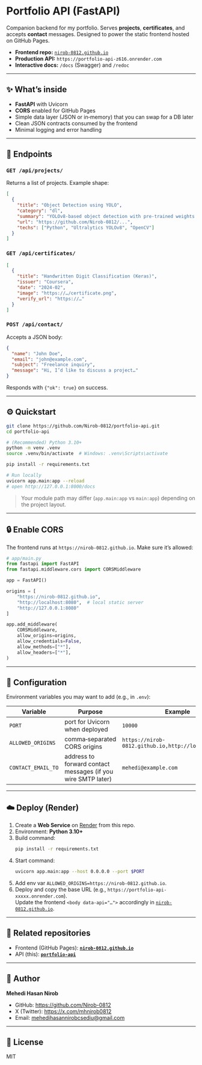 
# Portfolio API (FastAPI)

Companion backend for my portfolio. Serves **projects**, **certificates**, and accepts **contact** messages. Designed to power the static frontend hosted on GitHub Pages.

- **Frontend repo:** [`nirob-0812.github.io`](https://github.com/Nirob-0812/nirob-0812.github.io)
- **Production API:** `https://portfolio-api-z616.onrender.com`
- **Interactive docs:** `/docs` (Swagger) and `/redoc`

---

## ✨ What’s inside

- **FastAPI** with Uvicorn
- **CORS** enabled for GitHub Pages
- Simple data layer (JSON or in‑memory) that you can swap for a DB later
- Clean JSON contracts consumed by the frontend
- Minimal logging and error handling

---

## 🧪 Endpoints

### `GET /api/projects/`
Returns a list of projects. Example shape:
```json
[
  {
    "title": "Object Detection using YOLO",
    "category": "dl",
    "summary": "YOLOv8-based object detection with pre-trained weights and sample inference.",
    "url": "https://github.com/Nirob-0812/...",
    "techs": ["Python", "Ultralytics YOLOv8", "OpenCV"]
  }
]
```

### `GET /api/certificates/`
```json
[
  {
    "title": "Handwritten Digit Classification (Keras)",
    "issuer": "Coursera",
    "date": "2024-02",
    "image": "https://…/certificate.png",
    "verify_url": "https://…"
  }
]
```

### `POST /api/contact/`
Accepts a JSON body:
```json
{
  "name": "John Doe",
  "email": "john@example.com",
  "subject": "Freelance inquiry",
  "message": "Hi, I’d like to discuss a project…"
}
```
Responds with `{"ok": true}` on success.

---

## ⚙️ Quickstart

```bash
git clone https://github.com/Nirob-0812/portfolio-api.git
cd portfolio-api

# (Recommended) Python 3.10+
python -m venv .venv
source .venv/bin/activate  # Windows: .venv\Scripts\activate

pip install -r requirements.txt

# Run locally
uvicorn app.main:app --reload
# open http://127.0.0.1:8000/docs
```

> Your module path may differ (`app.main:app` vs `main:app`) depending on the project layout.

---

## 🔒 Enable CORS

The frontend runs at `https://nirob-0812.github.io`. Make sure it’s allowed:

```python
# app/main.py
from fastapi import FastAPI
from fastapi.middleware.cors import CORSMiddleware

app = FastAPI()

origins = [
    "https://nirob-0812.github.io",
    "http://localhost:8080",  # local static server
    "http://127.0.0.1:8080"
]

app.add_middleware(
    CORSMiddleware,
    allow_origins=origins,
    allow_credentials=False,
    allow_methods=["*"],
    allow_headers=["*"],
)
```

---

## 🔧 Configuration

Environment variables you may want to add (e.g., in `.env`):

| Variable | Purpose | Example |
|---|---|---|
| `PORT` | port for Uvicorn when deployed | `10000` |
| `ALLOWED_ORIGINS` | comma‑separated CORS origins | `https://nirob-0812.github.io,http://localhost:8080` |
| `CONTACT_EMAIL_TO` | address to forward contact messages (if you wire SMTP later) | `mehedi@example.com` |

---

## ☁️ Deploy (Render)

1. Create a **Web Service** on [Render](https://render.com/) from this repo.
2. Environment: **Python 3.10+**
3. Build command:
   ```bash
   pip install -r requirements.txt
   ```
4. Start command:
   ```bash
   uvicorn app.main:app --host 0.0.0.0 --port $PORT
   ```
5. Add env var `ALLOWED_ORIGINS=https://nirob-0812.github.io`.
6. Deploy and copy the base URL (e.g., `https://portfolio-api-xxxxx.onrender.com`).  
   Update the frontend `<body data-api="…">` accordingly in [`nirob-0812.github.io`](https://github.com/Nirob-0812/nirob-0812.github.io).

---

## 🔗 Related repositories

- Frontend (GitHub Pages): **[`nirob-0812.github.io`](https://github.com/Nirob-0812/nirob-0812.github.io)**
- API (this): **[`portfolio-api`](https://github.com/Nirob-0812/portfolio-api)**

---

## 👤 Author

**Mehedi Hasan Nirob**  
- GitHub: https://github.com/Nirob-0812  
- X (Twitter): https://x.com/mhnirob0812  
- Email: mehedihasannirobcsediu@gmail.com

---

## 📝 License

MIT
